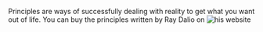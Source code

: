 Principles are ways of successfully dealing with reality to get what you want out of life. You can buy the principles written by Ray Dalio on
![his website](https://www.principles.com/)

